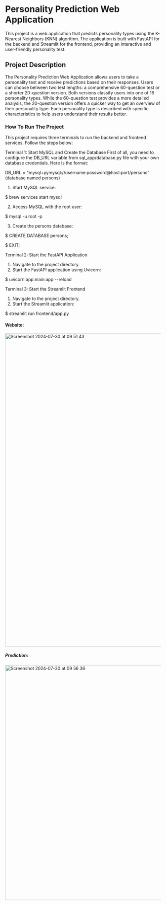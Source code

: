 # Personality Prediction Web Application

This project is a web application that predicts personality types using the K-Nearest Neighbors (KNN) algorithm. The application is built with FastAPI for the backend and Streamlit for the frontend, providing an interactive and user-friendly personality test.

## Project Description

The Personality Prediction Web Application allows users to take a personality test and receive predictions based on their responses. Users can choose between two test lengths: a comprehensive 60-question test or a shorter 20-question version. Both versions classify users into one of 16 personality types. While the 60-question test provides a more detailed analysis, the 20-question version offers a quicker way to get an overview of their personality type. Each personality type is described with specific characteristics to help users understand their results better.


### How To Run The Project

This project requires three terminals to run the backend and frontend services. Follow the steps below:

Terminal 1: Start MySQL and Create the Database
First of all, you need to configure the DB_URL variable from sql_app/database.py file with your own database credentials. Here is the format:

DB_URL = "mysql+pymysql://username:password@host:port/persons" (database named persons)

1. Start MySQL service:
   
$ brew services start mysql

2. Access MySQL with the root user:
   
$ mysql -u root -p

3. Create the persons database:

$ CREATE DATABASE persons;

$ EXIT;

Terminal 2: Start the FastAPI Application
1. Navigate to the project directory.
2. Start the FastAPI application using Uvicorn:

$ uvicorn app.main:app --reload  

Terminal 3: Start the Streamlit Frontend
1. Navigate to the project directory.
2. Start the Streamlit application:

$ streamlit run frontend/app.py 

#### Website:
<img width="1009" alt="Screenshot 2024-07-30 at 09 51 43" src="https://github.com/user-attachments/assets/dd589975-8d88-440a-9ad6-df9a0b00c1a6">

##### Prediction:
<img width="757" alt="Screenshot 2024-07-30 at 09 56 36" src="https://github.com/user-attachments/assets/2d8da1e3-467e-4558-88be-006d297f7a53">
